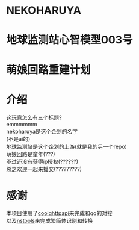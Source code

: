# NEKOHARUYA
# 地球监测站心智模型003号
# 萌娘回路重建计划

介绍
====
这玩意怎么有三个标题? \
emmmmmm \
nekoharuya是这个企划的名字 \
(不是ai的) \
地球监测站是这个企划的上游(就是我的另一个repo) \
萌娘回路是童年(???) \
不过还没有获得ip授权(??????) \
总之欢迎一起来援交(?????????)

感谢
====
本项目使用了[coolqhttpapi](https://github.com/richardchien/coolq-http-api)来完成和qq的对接 \
以及[nstools](https://github.com/skydark/nstools)来完成繁简体识别和转换
